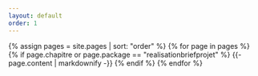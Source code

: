 ```yaml
---
layout: default
order: 1
---
```


{% assign pages = site.pages | sort: "order" %}
{% for page in pages %}
  {% if page.chapitre or page.package == "realisationbriefprojet" %}
    {{- page.content | markdownify -}}
  {% endif %}
{% endfor %}

